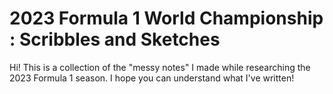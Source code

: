 # 2023 Formula 1 World Championship : Scribbles and Sketches

Hi!
This is a collection of the "messy notes" I made while researching the 2023 Formula 1 season. I hope you can understand what I've written!
